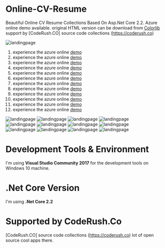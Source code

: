 # Online-CV-Resume
Beautiful Online CV Resume Collections Based On Asp.Net Core 2.2. Azure online demo available. 
original HTML version can be download from [Colorlib](https://colorlib.com)
support by [CodeRush.CO] source code collections (https://coderush.co)


![landingpage](coderush22/wwwroot/images/all.png)

1. experience the azure online [demo](https://online-cv-resume.azurewebsites.net/civic)
2. experience the azure online [demo](https://online-cv-resume.azurewebsites.net/civic/home2)
3. experience the azure online [demo](https://online-cv-resume.azurewebsites.net/civic/home3)
4. experience the azure online [demo](https://online-cv-resume.azurewebsites.net/civic/home4)
5. experience the azure online [demo](https://online-cv-resume.azurewebsites.net/civic/home5)
6. experience the azure online [demo](https://online-cv-resume.azurewebsites.net/civic/home6)
7. experience the azure online [demo](https://online-cv-resume.azurewebsites.net/cvportfolio)
7. experience the azure online [demo](https://online-cv-resume.azurewebsites.net/ramirez)
7. experience the azure online [demo](https://online-cv-resume.azurewebsites.net/Ramirez/Home)
7. experience the azure online [demo](https://online-cv-resume.azurewebsites.net/Ramirez/Home2)
7. experience the azure online [demo](https://online-cv-resume.azurewebsites.net/resume)
7. experience the azure online [demo](https://online-cv-resume.azurewebsites.net/vcard)

![landingpage](coderush22/wwwroot/images/civic1.png)
![landingpage](coderush22/wwwroot/images/civic2.png)
![landingpage](coderush22/wwwroot/images/civic3.png)
![landingpage](coderush22/wwwroot/images/civic4.png)
![landingpage](coderush22/wwwroot/images/civic5.png)
![landingpage](coderush22/wwwroot/images/civic6.png)
![landingpage](coderush22/wwwroot/images/cvportfolio.png)
![landingpage](coderush22/wwwroot/images/ramirez0.png)
![landingpage](coderush22/wwwroot/images/ramirez1.png)
![landingpage](coderush22/wwwroot/images/ramirez2.png)
![landingpage](coderush22/wwwroot/images/resume.png)
![landingpage](coderush22/wwwroot/images/vcard.png)

# Development Tools & Environment

I'm using **Visual Studio Community 2017** for the development tools on Windows 10 machine.

# .Net Core Version

I'm using **.Net Core 2.2**


# Supported by CodeRush.Co
[CodeRush.CO] source code collections (https://coderush.co) lot of open source cool apps there.



